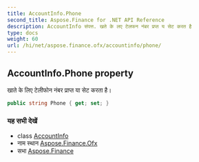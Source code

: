 ```yaml
---
title: AccountInfo.Phone
second_title: Aspose.Finance for .NET API Reference
description: AccountInfo संपत्त. खते के लए टेलफन नंबर प्रप्त य सेट करत है
type: docs
weight: 60
url: /hi/net/aspose.finance.ofx/accountinfo/phone/
---
```

## AccountInfo.Phone property

खाते के लिए टेलीफोन नंबर प्राप्त या सेट करता है।

```csharp
public string Phone { get; set; }
```

### यह सभी देखें

* class [AccountInfo](../)
* नाम स्थान [Aspose.Finance.Ofx](../../accountinfo/)
* सभा [Aspose.Finance](../../../)


